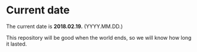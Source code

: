 # Current date

The current date is **2018.02.19.** (YYYY.MM.DD.)

This repository will be good when the world ends, so we will know how long it lasted.